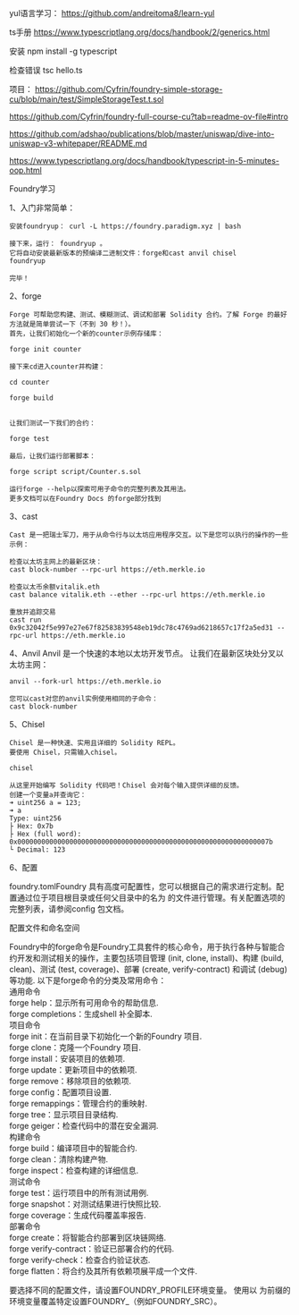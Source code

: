 yul语言学习：
https://github.com/andreitoma8/learn-yul

ts手册
https://www.typescriptlang.org/docs/handbook/2/generics.html

安装
npm install -g typescript

检查错误
tsc hello.ts





项目：
https://github.com/Cyfrin/foundry-simple-storage-cu/blob/main/test/SimpleStorageTest.t.sol

https://github.com/Cyfrin/foundry-full-course-cu?tab=readme-ov-file#intro

https://github.com/adshao/publications/blob/master/uniswap/dive-into-uniswap-v3-whitepaper/README.md

https://www.typescriptlang.org/docs/handbook/typescript-in-5-minutes-oop.html


Foundry学习

1、入门非常简单：

	安装foundryup： curl -L https://foundry.paradigm.xyz | bash

	接下来，运行： foundryup 。
	它将自动安装最新版本的预编译二进制文件：forge和cast anvil chisel
	foundryup

	完毕！

2、forge

	Forge 可帮助您构建、测试、模糊测试、调试和部署 Solidity 合约。了解 Forge 的最好方法就是简单尝试一下（不到 30 秒！）。
	首先，让我们初始化一个新的counter示例存储库：
	 
	forge init counter

	接下来cd进入counter并构建：

	cd counter

	forge build


	让我们测试一下我们的合约：

	forge test

	最后，让我们运行部署脚本：

	forge script script/Counter.s.sol

	运行forge --help以探索可用子命令的完整列表及其用法。
	更多文档可以在Foundry Docs 的forge部分找到



3、cast


	Cast 是一把瑞士军刀，用于从命令行与以太坊应用程序交互。以下是您可以执行的操作的一些示例：

	检查以太坊主网上的最新区块：
	cast block-number --rpc-url https://eth.merkle.io

	检查以太币余额vitalik.eth
	cast balance vitalik.eth --ether --rpc-url https://eth.merkle.io

	重放并追踪交易
	cast run 0x9c32042f5e997e27e67f82583839548eb19dc78c4769ad6218657c17f2a5ed31 --rpc-url https://eth.merkle.io

  





4、Anvil
	Anvil 是一个快速的本地以太坊开发节点。
	让我们在最新区块处分叉以太坊主网：

	anvil --fork-url https://eth.merkle.io

	您可以cast对您的anvil实例使用相同的子命令：
	cast block-number

5、Chisel

	Chisel 是一种快速、实用且详细的 Solidity REPL。
	要使用 Chisel，只需输入chisel。

	chisel

	从这里开始编写 Solidity 代码吧！Chisel 会对每个输入提供详细的反馈。
	创建一个变量a并查询它：
	➜ uint256 a = 123;
	➜ a
	Type: uint256
	├ Hex: 0x7b
	├ Hex (full word): 0x000000000000000000000000000000000000000000000000000000000000007b
	└ Decimal: 123


6、配置

foundry.tomlFoundry 具有高度可配置性，您可以根据自己的需求进行定制。配置通过位于项目根目录或任何父目录中的名为 的文件进行管理。有关配置选项的完整列表，请参阅config 包文档。

配置文件和命名空间




Foundry中的forge命令是Foundry工具套件的核心命令，用于执行各种与智能合约开发和测试相关的操作，主要包括项目管理 (init, clone, install)、构建 (build, clean)、测试 (test, coverage)、部署 (create, verify-contract) 和调试 (debug) 等功能.﻿
以下是forge命令的分类及常用命令： <br/>
通用命令﻿ <br/>
forge help：显示所有可用命令的帮助信息. <br/>
forge completions：生成shell 补全脚本. <br/>
项目命令﻿ <br/>
forge init：在当前目录下初始化一个新的Foundry 项目. <br/>
forge clone：克隆一个Foundry 项目. <br/>
forge install：安装项目的依赖项. <br/>
forge update：更新项目中的依赖项. <br/>
forge remove：移除项目的依赖项. <br/>
forge config：配置项目设置. <br/>
forge remappings：管理合约的重映射. <br/>
forge tree：显示项目目录结构. <br/>
forge geiger：检查代码中的潜在安全漏洞. <br/>
构建命令﻿ <br/>
forge build：编译项目中的智能合约. <br/>
forge clean：清除构建产物. <br/>
forge inspect：检查构建的详细信息. <br/>
测试命令﻿ <br/>
forge test：运行项目中的所有测试用例. <br/>
forge snapshot：对测试结果进行快照比较. <br/>
forge coverage：生成代码覆盖率报告. <br/>
部署命令﻿ <br/>
forge create：将智能合约部署到区块链网络. <br/>
forge verify-contract：验证已部署合约的代码. <br/>
forge verify-check：检查合约验证状态. <br/>
forge flatten：将合约及其所有依赖项展平成一个文件. <br/>


要选择不同的配置文件，请设置FOUNDRY_PROFILE环境变量。
使用以 为前缀的环境变量覆盖特定设置FOUNDRY_（例如FOUNDRY_SRC）。
